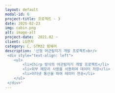 ```yaml
---
layout: default
modal-id: 6
project-title: 프로젝트 - 3
date: 2025-02-23
img: cabin.png
alt: image-alt
project-date:  2021.02 ~ 
client: LG전자
category: C, STM32 펌웨어
description: '신형 어군탐지기 개발 프로젝트<br/>
 <div style="text-align: left">
    <ul>
        <li>Chirp 방식의 어군탐지기 개발 프로젝트</li>
        <li>외부 메모리 사용을 사용하여 데이터 저장</li>
        <li>이더넷 통신을 하여 데이터 전송</li>
    </ul>
 </div>'
---
```

